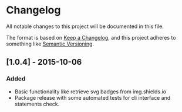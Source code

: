 # Changelog
All notable changes to this project will be documented in this file.

The format is based on [Keep a Changelog](https://keepachangelog.com/en/1.0.0/),
and this project adheres to something like [Semantic Versioning](https://semver.org/spec/v2.0.0.html).

## [1.0.4] - 2015-10-06
### Added
- Basic functionality like retrieve svg badges from img.shields.io
- Package release with some automated tests for cli interface and statements check.